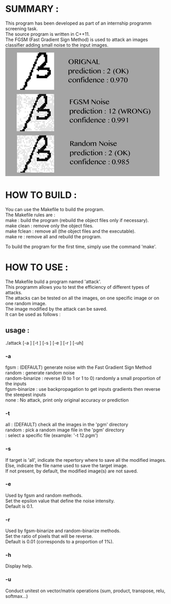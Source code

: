 # SUMMARY :

This program has been developed as part of an internship programm screening task.  
The source program is written in C++11.  
The FGSM (Fast Gradient Sign Method) is used to attack an images classifier adding small noise to the input images.   
![FGSM](fgsmExample.png)  

# HOW TO BUILD :  
  
You can use the Makefile to build the program.  
The Makefile rules are :  
make : build the program (rebuild the object files only if necessary).  
make clean : remove only the object files.  
make fclean : remove all (the object files and the executable).  
make re :  remove all and rebuild the program.  
  
To build the program for the first time, simply use the command 'make'.  
  
# HOW TO USE :  
  
The Makefile build a program named 'attack'.  
This programm allows you to test the efficiency of different types of attacks.  
The attacks can be tested on all the images, on one specific image or on one random image.  
The image modified by the attack can be saved.  
It can be used as follows :  
  
## usage :  
./attack [-a <type>] [-t <target>] [-s <save to>] [-e <epsilon>] [-r <ratio>] [-uh]  
  
### -a <type>   
fgsm            : (DEFAULT) generate noise with the Fast Gradient Sign Method  
random          : generate random noise  
random-binarize : reverse (0 to 1 or 1 to 0) randomly a small proportion of the inputs  
fgsm-binarize   : use backpropagation to get inputs gradients then reverse the steepest inputs  
none            : No attack, print only original accuracy or prediction  
  
### -t <target>  
all        : (DEFAULT) check all the images in the 'pgm' directory  
random     : pick a random image file in the 'pgm' directory  
<filename> : select a specific file (example: '-t 12.pgm')  
  
### -s <save to>  
If target is 'all', indicate the repertory where to save all the modified images.  
Else, indicate the file name used to save the target image.  
If not present, by default, the modified image(s) are not saved.  
  
### -e <epsilon>  
Used by fgsm and random methods.  
Set the epsilon value that define the noise intensity.  
Default is 0.1.  
  
### -r <ratio>  
Used by fgsm-binarize and random-binarize methods.  
Set the ratio of pixels that will be reverse.  
Default is 0.01 (corresponds to a proportion of 1%).  
  
### -h  
Display help.  
  
### -u  
Conduct unitest on vector/matrix operations (sum, product, transpose, relu, softmax...)  
